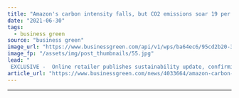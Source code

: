 ```yaml
---
title: "Amazon's carbon intensity falls, but CO2 emissions soar 19 per cent due to pandemic sales boom"
date: "2021-06-30"
tags: 
  - business green
source: "business green"
image_url: "https://www.businessgreen.com/api/v1/wps/ba64ec6/95cd2b20-3466-4a3c-b240-c68bcb5b7b0c/11/Solar-1-19-3-185x114.jpg"
image_fp: "/assets/img/post_thumbnails/55.jpg"
lead: "
 EXCLUSIVE -  Online retailer publishes sustainability update, confirming carbon intensity fell 16 per cent last year as efforts to decarbonise fleets and shift to renewable energy gathered pace ..."
article_url: "https://www.businessgreen.com/news/4033664/amazon-carbon-intensity-falls-co2-emissions-soar-19-cent-pandemic-sales-boom"
---
```


---
